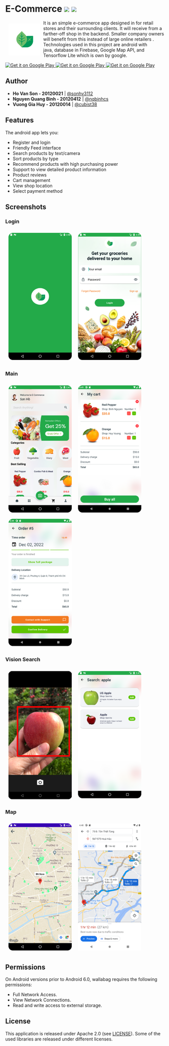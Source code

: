# E-Commerce [![](https://jitpack.io/v/com.sunzn/banner.svg)](https://jitpack.io/#com.sunzn/banner) [![](https://img.shields.io/badge/License-Apache%202.0-orange.svg)](http://www.apache.org/licenses/LICENSE-2.0.html)

<img src="images/logo.png" align="left"
width="100" hspace="10" vspace="10">

It is an simple e-commerce app designed in for retail stores and their surrounding clients.  It will receive from a farther-off shop in the backend. Smaller company owners will benefit from this instead of large online retailers . Technologies used in this project are android with java, database in Firebase, Google Map API, and Tensorflow Lite which is own by google.

<p align="left">
<a href="https://play.google.com/store/apps/details?id=fr.gaulupeau.apps.InThePoche">
    <img alt="Get it on Google Play"
        height=""
        src="https://img.shields.io/badge/java-%23ED8B00.svg?style=for-the-badge&logo=java&logoColor=white" />
    <img alt="Get it on Google Play"
        height=""
        src="https://img.shields.io/badge/Firebase-039BE5?style=for-the-badge&logo=Firebase&logoColor=white" />        
    <img alt="Get it on Google Play"
        height=""
        src="https://img.shields.io/badge/TensorFlow-%23FF6F00.svg?style=for-the-badge&logo=TensorFlow&logoColor=white" />        
</a>  



## Author
- **Ho Van Son - 20120021** | [@sonhv3112](https://github.com/sonhv3112)
- **Nguyen Quang Binh - 20120412** | [@nqbinhcs](https://github.com/nqbinhcs)
- **Vuong Gia Huy - 20120014** | [@cubist38](https://github.com/cubist38)

## Features

The android app lets you:
- Register and login
- Friendly Feed interface
- Search products by text/camera
- Sort products by type
- Recommend products with high purchasing power
- Support to view detailed product information
- Product reviews
- Cart management
- View shop location
- Select payment method
## Screenshots

### Login
[<img src="images/Splash.png" align="left"
width="200"
    hspace="10" vspace="10">](/readme/Wallabag%20Reading%20List.png)
[<img src="images/Login.png" align="center"
width="200"
    hspace="10" vspace="10">](/readme/Wallabag%20Article%20View.png)

### Main
[<img src="images/Home.png" align="left"
width="200"
    hspace="10" vspace="10">](/readme/Wallabag%20Reading%20List.png)
[<img src="images/Cart-in.png" align="center"
width="200"
    hspace="10" vspace="10">](/readme/Wallabag%20Article%20View.png)
[<img src="images/Cart-confirm.png" align="center"
width="200"
    hspace="10" vspace="10">](/readme/Wallabag%20Article%20View.png)

### Vision Search
[<img src="images/Camera-Search.png" align="left"
width="200"
    hspace="10" vspace="10">](/readme/Wallabag%20Reading%20List.png)
[<img src="images/Search-2.png" align="center"
width="200"
    hspace="10" vspace="10">](/readme/Wallabag%20Article%20View.png)


### Map
[<img src="images/Detail-shoplocation.png" align="left"
width="200"
    hspace="10" vspace="10">](/readme/Wallabag%20Reading%20List.png)
[<img src="images/Detail-direction.png" align="center"
width="200"
    hspace="10" vspace="10">](/readme/Wallabag%20Article%20View.png)



## Permissions

On Android versions prior to Android 6.0, wallabag requires the following permissions:
- Full Network Access.
- View Network Connections.
- Read and write access to external storage.


## License

This application is released under Apache 2.0 (see [LICENSE](LICENSE)).
Some of the used libraries are released under different licenses.
